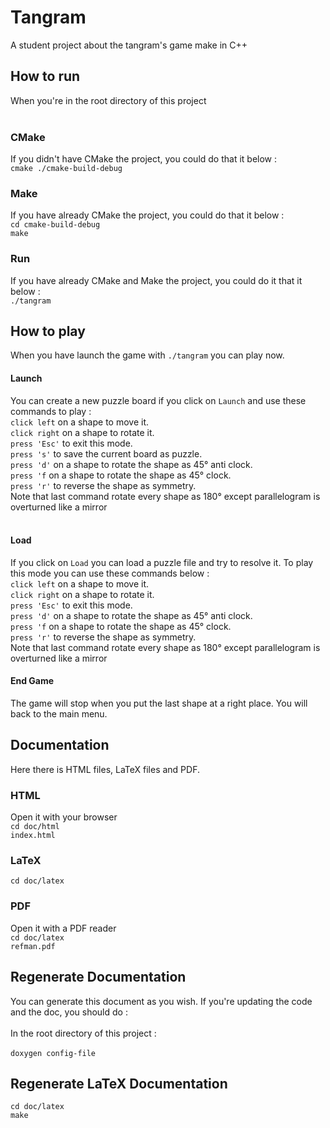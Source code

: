 # Tangram
A student project about the tangram's game make in C++

## How to run 
When you're in the root directory of this project <br/><br/>
### CMake
If you didn't have CMake the project, you could do that it below :
<br/>
`cmake ./cmake-build-debug`
### Make
If you have already CMake the project, you could do that it below :
<br/>
`cd cmake-build-debug` <br/>
`make` <br/>
### Run
If you have already CMake and Make the project, you could do it that it below :
<br/>
`./tangram`

## How to play

When you have launch the game with `./tangram` you can play now.

#### Launch

You can create a new puzzle board if you click on `Launch` and use these commands to play :
<br/>
`click left` on a shape to move it.
<br/>
`click right` on a shape to rotate it.
<br/>
`press 'Esc'` to exit this mode.
<br/>
`press 's'` to save the current board as puzzle.
<br/>
`press 'd'` on a shape to rotate the shape as 45° anti clock.
<br/>
`press 'f` on a shape to rotate the shape as 45° clock.
<br/>
`press 'r'` to reverse the shape as symmetry.
<br/>
Note that last command rotate every shape as 180° except parallelogram is overturned like a mirror
<br/>
<br/>
#### Load
If you click on `Load` you can load a puzzle file and try to resolve it. To play this mode you can use these commands below :
<br/>
`click left` on a shape to move it.
<br/>
`click right` on a shape to rotate it.
<br/>
`press 'Esc'` to exit this mode.
<br/>
`press 'd'` on a shape to rotate the shape as 45° anti clock.
<br/>
`press 'f` on a shape to rotate the shape as 45° clock.
<br/>
`press 'r'` to reverse the shape as symmetry.
<br/>
Note that last command rotate every shape as 180° except parallelogram is overturned like a mirror
<br/>
#### End Game

The game will stop when you put the last shape at a right place. You will back to the main menu.



## Documentation
Here there is HTML files, LaTeX files and PDF.
### HTML
Open it with your browser
<br/>
`cd doc/html`
<br/>
`index.html`
### LaTeX
`cd doc/latex`
### PDF
Open it with a PDF reader
<br/>
`cd doc/latex`<br/>
`refman.pdf`

## Regenerate Documentation
You can generate this document as you wish. If you're updating the code and the doc, you should do :
<br/><br/>
In the root directory of this project :
<br/><br/>
`doxygen config-file`<br/>
## Regenerate LaTeX Documentation
`cd doc/latex`<br/>
`make`<br/>

